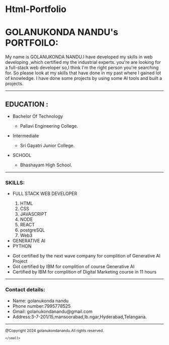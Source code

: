 # Html-Portfolio
<!DOCTYPE html>
<html lang="en">
<head>
    <meta charset="UTF-8">
    <meta name="viewport" content="width=device-width, initial-scale=1.0">
    <title>My Resume</title>
</head>
<body>
    <h1>GOLANUKONDA NANDU's PORTFOILO:</h1>
    <p>My name is GOLANUKONDA NANDU.I have developed my skills in web developing ,which certified my the industrial experts.
        you're are looking for a full-stack web developer so,I think I'm the right person you're searching for.
        So please look at my skills that have done in my past where I gained lot of knowledge.
        I have done some projects by using some AI tools and built a projects.
    </p> 
    <hr>
     <h2>EDUCATION : </h2>
     <ul>
     <li>Bachelor Of Technology</li>
     <ul>
       <li> Pallavi Engineering College.</li>
     </ul>  
     </ul> 
     <ul>
    <li>Intermediate</li>
     <ul>
       <li> Sri Gayatri Junior College.</li>
    </ul>
    </ul>
    <ul>
        <li>SCHOOL</li>
        <ul>
            <li>Bhashayam High School.</li>
        </ul>
    </ul>
    <hr>
    <h3>SKILLS:</h3>
    <ul>
        <li>FULL STACK WEB DEVELOPER</li>
        <ol>
            <li>HTML</li>
            <li>CSS</li>
            <li>JAVASCRIPT</li>
            <li>NODE</li>
            <li>REACT</li>
            <li>postgreSQL</li>
            <li>Web3</li>
        </ol>
        <li>GENERATIVE AI </li>
        <li>PYTHON</li>
    </ul>
    <ul>
    <li>Got certified by the next wave company for complition of Generative AI Project</li>
    <li>Got certified by IBM for complition of course Generative AI</li>
    <li>Certified by IBM for complition of Digital Marketing course in 11 hours</li>
    </ul>
    <hr>    
    <h3>Contact details:</h3>
    <ul>
        <li>Name: golanukonda nandu</li>
        <li>Phone number:7995778525</li>
        <li>Gmail: golanukondanandu@gmail.com</li>
        <li>Address:3-7-201/15,mansoorabad,lb.ngar,Hyderabad,Telangana.</li>
    </ul>
</body>
<hr>
<footer>
    <small>
        @Copyright 2024 golanukondanandu.All rights reserved.

    </small>
</footer>
</html>
